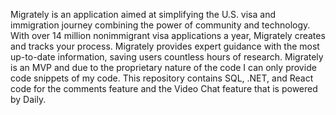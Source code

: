 Migrately is an application aimed at simplifying the U.S. visa and immigration journey combining the power of community and technology.  With over 14 million nonimmigrant visa applications a year, Migrately creates and tracks your process.  Migrately provides expert guidance with the most up-to-date information, saving users countless hours of research.  Migrately is an MVP and due to the proprietary nature of the code I can only provide code snippets of my code.  This repository contains SQL, .NET, and React code for the comments feature and the Video Chat feature that is powered by Daily.
